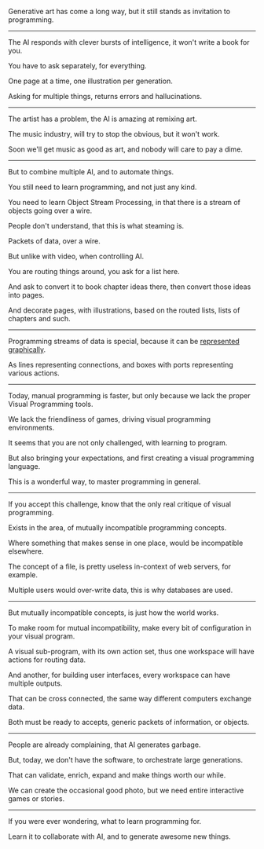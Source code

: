Generative art has come a long way,
but it still stands as invitation to programming.

---

The AI responds with clever bursts of intelligence,
it won't write a book for you.

You have to ask separately,
for everything.

One page at a time,
one illustration per generation.

Asking for multiple things,
returns errors and hallucinations.

---

The artist has a problem,
the AI is amazing at remixing art.

The music industry,
will try to stop the obvious, but it won't work.

Soon we'll get music as good as art,
and nobody will care to pay a dime.

---

But to combine multiple AI,
and to automate things.

You still need to learn programming,
and not just any kind.

You need to learn Object Stream Processing,
in that there is a stream of objects going over a wire.

People don't understand,
that this is what steaming is.

Packets of data,
over a wire.

But unlike with video,
when controlling AI.

You are routing things around,
you ask for a list here.

And ask to convert it to book chapter ideas there,
then convert those ideas into pages.

And decorate pages, with illustrations,
based on the routed lists, lists of chapters and such.

---

Programming streams of data is special,
because it can be [represented graphically][1].

As lines representing connections,
and boxes with ports representing various actions.

---

Today, manual programming is faster,
but only because we lack the proper Visual Programming tools.

We lack the friendliness of games,
driving visual programming environments.

It seems that you are not only challenged,
with learning to program.

But also bringing your expectations,
and first creating a visual programming language.

This is a wonderful way,
to master programming in general.

---

If you accept this challenge,
know that the only real critique of visual programming.

Exists in the area,
of mutually incompatible programming concepts.

Where something that makes sense in one place,
would be incompatible elsewhere.

The concept of a file,
is pretty useless in-context of web servers, for example.

Multiple users would over-write data,
this is why databases are used.

---

But mutually incompatible concepts,
is just how the world works.

To make room for mutual incompatibility,
make every bit of configuration in your visual program.

A visual sub-program, with its own action set,
thus one workspace will have actions for routing data.

And another, for building user interfaces,
every workspace can have multiple outputs.

That can be cross connected,
the same way different computers exchange data.

Both must be ready to accepts,
generic packets of information, or objects.

---

People are already complaining,
that AI generates garbage.

But, today, we don't have the software,
to orchestrate large generations.

That can validate, enrich,
expand and make things worth our while.

We can create the occasional good photo,
but we need entire interactive games or stories.

---

If you were ever wondering,
what to learn programming for.

Learn it to collaborate with AI,
and to generate awesome new things.

[1]: https://github.com/xyflow/awesome-node-based-uis
